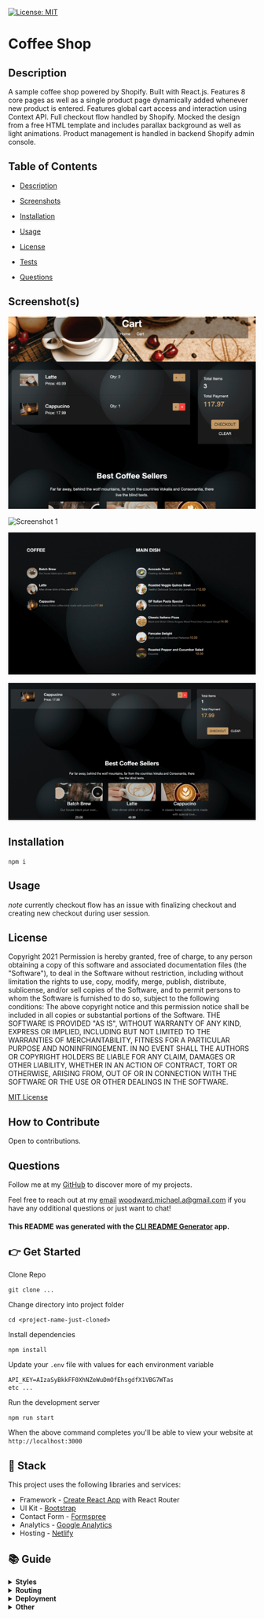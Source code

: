 [![License: MIT](https://img.shields.io/badge/License-MIT-yellow.svg)](https://opensource.org/licenses/MIT)

# Coffee Shop

## Description

A sample coffee shop powered by Shopify. Built with React.js. Features 8 core pages as well as a single product page dynamically added whenever new product is entered. Features global cart access and interaction using Context API. Full checkout flow handled by Shopify. Mocked the design from a free HTML template and includes parallax background as well as light animations. Product management is handled in backend Shopify admin console.

## Table of Contents

* [Description](#Description)

* [Screenshots](#Screenshots)

* [Installation](#Installation)

* [Usage](#Usage)

* [License](#License)

* [Tests](#Tests)

* [Questions](#Questions)


## Screenshot(s)

![Screenshot](/public/screenshot.png)

![Screenshot 1](/src/assets/screenshot1.png)

![Screenshot 2](/src/assets/screenshot2.png)

![Screenshot 3](/src/assets/screenshot3.png)

## Installation

`npm i`

## Usage

*note* currently checkout flow has an issue with finalizing checkout and creating new checkout during user session.
## License

Copyright 2021
Permission is hereby granted, free of charge, to any person obtaining a copy of this software and associated documentation files (the "Software"), to deal in the Software without restriction, including without limitation the rights to use, copy, modify, merge, publish, distribute, sublicense, and/or sell copies of the Software, and to permit persons to whom the Software is furnished to do so, subject to the following conditions:
The above copyright notice and this permission notice shall be included in all copies or substantial portions of the Software.
THE SOFTWARE IS PROVIDED "AS IS", WITHOUT WARRANTY OF ANY KIND, EXPRESS OR IMPLIED, INCLUDING BUT NOT LIMITED TO THE WARRANTIES OF MERCHANTABILITY, FITNESS FOR A PARTICULAR PURPOSE AND NONINFRINGEMENT. IN NO EVENT SHALL THE AUTHORS OR COPYRIGHT HOLDERS BE LIABLE FOR ANY CLAIM, DAMAGES OR OTHER LIABILITY, WHETHER IN AN ACTION OF CONTRACT, TORT OR OTHERWISE, ARISING FROM, OUT OF OR IN CONNECTION WITH THE SOFTWARE OR THE USE OR OTHER DEALINGS IN THE SOFTWARE.

[MIT License](https://www.mit.edu/~amini/LICENSE.md)

## How to Contribute

Open to contributions.
## Questions

Follow me at my [GitHub](https://github.com/loveliiivelaugh) to discover more of my projects.

Feel free to reach out at my [email](woodward.michael.a@gmail.com) woodward.michael.a@gmail.com if you have any odditional questions or just want to chat!


#### This README was generated with the [CLI README Generator](https://github.com/loveliiivelaugh/nu-hw9-cli-readme-generator) app.
## 👉 Get Started
Clone Repo
```
git clone ... 
```
Change directory into project folder
```
cd <project-name-just-cloned>
```
Install dependencies
```
npm install
```
Update your `.env` file with values for each environment variable
```
API_KEY=AIzaSyBkkFF0XhNZeWuDmOfEhsgdfX1VBG7WTas
etc ...
```
Run the development server
```
npm run start
```
When the above command completes you'll be able to view your website at `http://localhost:3000`

## 🥞 Stack
This project uses the following libraries and services:
- Framework - [Create React App](https://create-react-app.dev) with React Router
- UI Kit - [Bootstrap](https://react-bootstrap.github.io)
- Contact Form - [Formspree](https://formspree.io)
- Analytics - [Google Analytics](https://googleanalytics.com)
- Hosting - [Netlify](https://netlify.com)


## 📚 Guide
<details>
<summary><b>Styles</b></summary>
<p>
  You can edit Bootstrap SASS variables in the global stylesheet located at <code><a href="src/styles/global.scss">src/styles/global.scss</a></code>. Variables allow you to control global styles (like colors and fonts), as well as element specific styles (like button padding). Before overriding Bootstrap elements with custom style check the <a href="https://getbootstrap.com/docs/4.3/getting-started/introduction/">Bootstrap docs</a> to see if you can do what need by tweaking a SASS variable.
</p>
<p>
  Custom styles are located in their related component's directory. For example, if any custom style is applied to the Navbar component you'll find it in <code>src/components/Navbar.scss</code>. We ensure custom styles are scoped to their component by prepending the classname with the component name (such as <code>.Navbar__brand</code>). This ensures styles never affect elements in other components. If styles need to be re-used in multiple components consider creating a new component that encapsulates that style and structure and using that component in multiple places.
</p>
</details>

<details>
<summary><b>Routing</b></summary>
<p>
  This project uses <a target="_blank" href="https://reacttraining.com/react-router/web/guides/quick-start">React Router</a> and includes a convenient <code>useRouter</code> hook (located in <code><a href="src/util/router.js">src/util/router.js</a></code>) that wraps React Router and gives all the route methods and data you need.

```js
import { Link, useRouter } from './../util/router.js';

function MyComponent(){
  // Get the router object
  const router = useRouter();

  // Get value from query string (?postId=123) or route param (/:postId)
  console.log(router.query.postId);

  // Get current pathname
  console.log(router.pathname)

  // Navigate with the <Link> component or with router.push()
  return (
    <div>
      <Link to="/about">About</Link>
      <button onClick={(e) => router.push('/about')}>About</button>
    </div>
  );
}
```
</p>
</details>
<details>
<summary><b>Deployment</b></summary>
<p>
Build for production

```
npm run build
```

Install the Netlify CLI
```
npm install netlify-cli -g
```

Then run this command in your project directory to deploy to Netlify
```
netlify deploy
```

See the <a target="_blank" href="https://docs.netlify.com/cli/get-started/#manual-deploys">Netlify docs</a> for more details.
</p>
</details>

<details>
<summary><b>Other</b></summary>
<p>
  The <a href="https://create-react-app.dev">Create React App documention</a> covers many other topics.
  This project was initially created using <a href="https://divjoy.com?ref=readme_other">Divjoy</a>, a React codebase generator. Feel free to ask questions in the <a href="https://spectrum.chat/divjoy">Divjoy forum</a> and we'll do our best to help you out.
</p>
</details>
  

